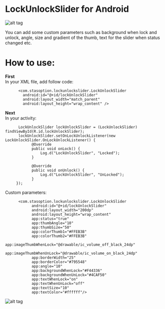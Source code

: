 # LockUnlockSlider for Android

![alt tag](https://68.media.tumblr.com/ff60864ce37188b346b08f25d35baed6/tumblr_inline_oizs58YQQs1u3v231_500.gif)

You can add some custom parameters such as background when lock and unlock, angle, size and gradient of the thumb, text for the slider when status changed etc.

# How to use:

**First**<br />
In your XML file, add follow code:
```
      <com.stasoption.lockunlockslider.LockUnlockSlider
        android:id="@+id/lockUnlockSlider"
        android:layout_width="match_parent"
        android:layout_height="wrap_content" />
```        
**Next**<br />
In your activity:

```
      LockUnlockSlider lockUnlockSlider = (LockUnlockSlider) findViewById(R.id.lockUnlockSlider);
      lockUnlockSlider.setOnLockUnlockListener(new LockUnlockSlider.OnLockUnlockListener() {
            @Override
            public void onLock() {
                Log.d("LockUnlockSlider", "Locked");
            }

            @Override
            public void onUnlock() {
                Log.d("LockUnlockSlider", "UnLocked");
            }
     });
```
      
Custom parameters:
```
      <com.stasoption.lockunlockslider.LockUnlockSlider
            android:id="@+id/lockUnlockSlider"
            android:layout_width="200dp"
            android:layout_height="wrap_content"
            app:status="true"
            app:thumbAngle="10"
            app:thumbSize="50"
            app:colorThumb1="#FFEB3B"
            app:colorThumb2="#FFEB3B"
            app:imageThumbWhenLock="@drawable/ic_volume_off_black_24dp"
            app:imageThumbWhenUnLock="@drawable/ic_volume_on_black_24dp"
            app:borderWidth="25"
            app:borderColor="#795548"
            app:angle="10"
            app:backgroundWhenLock="#F44336"
            app:backgroundWhenUnLock="#4CAF50"
            app:textWhenLock="on"
            app:textWhenUnLock="off"
            app:textSize="10"
            app:textColor="#ffffff"/>
```      

![alt tag](https://media.giphy.com/media/l4pTqudfC2LFB7wZ2/giphy.gif)








